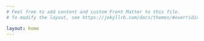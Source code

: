 ```yaml
---
# Feel free to add content and custom Front Matter to this file.
# To modify the layout, see https://jekyllrb.com/docs/themes/#overriding-theme-defaults

layout: home
---
```

<a rel="me" href="https://c.im/@mimic"></a>
<a rel="me" href="https://mastodon.online/@retrobabel"></a>

